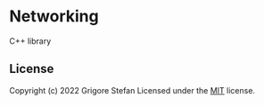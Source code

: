 # Networking

C++ library

## License

Copyright (c) 2022 Grigore Stefan
Licensed under the [MIT](LICENSE) license.
